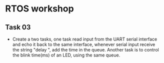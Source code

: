 # RTOS workshop

## Task 03

 - Create a two tasks, one task read input from the UART serial interface and
   echo it back to the same interface, whenever serial input receive the string
   "delay <time>", add the time in the queue. Another task is to control the
   blink time(ms) of an LED, using the same queue. 
